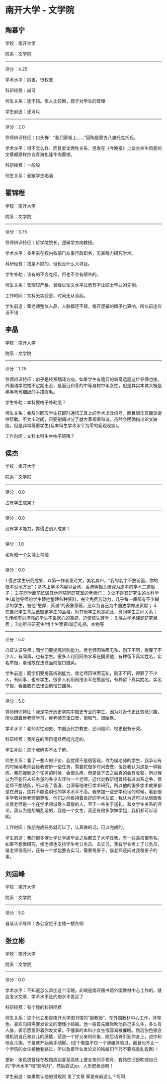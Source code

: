 # 南开大学 - 文学院

## 陶慕宁

学校：南开大学

院系：文学院

* * *

评分：4.25

学术水平：厉害，很权威

科研经费：尚可

师生关系：还不错。但人比较懒，疏于对学生的管理

学生前途：还可以

* * *

评分：2.0

导师辨识特征：口头禅：“我们家祖上……”因陶是蒙古八旗托克托氏。

学术水平：很不怎么样，而且爱谈两性关系，连发在《今晚报》上谈兰州牛肉面的文章都原样抄自青海化隆牛肉面馆。

科研经费：一般般

师生关系：爱跟学生喝酒

## 翟锦程

学校：南开大学

院系：文学院

* * *

评分：3.75

导师辨识特征：哲学院院长，逻辑学方向教授。

学术水平：多年来在校内各部门从事行政职务，无甚精力研究学术。

科研经费：钱是不缺的，但也没什么大项目。

学生补助：该有的不会克扣，但也不会有额外的。

师生关系：管理较严格，曾经以论文水平过低有不让硕士毕业的先例。

工作时间：文科无实验室，时间无从谈起。

学生前途：翟老师整体人品、人脉都还不错，南开逻辑的牌子也算响，所以前途应该不错

## 李晶

学校：南开大学

院系：文学院

* * *

评分：1.25

导师辨识特征：似乎是经贸翻译方向，如果学生有诡异的新奇选题这位导师也接。外国语学院楼不定期出没，是面目和善的中等身材中年女性，但是其实本体大概是黑黑弯弯细细的手描眉毛。

学生补助：本科要啥子补助哦？

师生关系：会及时回应学生在即时通讯工具上的学术求救信号，而且很乐意面谈提供帮助。不太卡时间，只要别鸽过分了就大家都很和谐。虽然会明确指出论文缺陷，但是非常尊重学生(及本科生学术水平为零的客观现实)。

工作时间：文科本科生坐啥子班哦？

## 侯杰

学校：南开大学

院系：文学院

* * *

评分：0.0

占有学生成果！

* * *

评分：0.0

没有学术能力，靠侵占别人成果！

* * *

评分：1.0

老听他一个女博士骂他

* * *

评分：0.0

1.侵占学生研究成果，以第一作者发论文，美名其曰，“我的名字不放前面，你的根本没地方发”；基本上学术内容以台湾、香港等相关研究为原本的学术二道贩子；
2.在同学面前诋毁其他同院同研究室的老师们；
3.让不是其研究生的本科学生/其他导师的学生替他整理各种资料，完全免费劳动力，几乎每一届都有不少糊涂的学生，被他“憨厚、真诚”的表象蒙蔽，还以为自己为中国史学做出贡献；
4.在自己学生背后诋毁该学生的品格，对其他学生也是如此，离间学生之间关系；
5.传闻有向漂亮的学生不良居心的事迹，迫使该生转学；
6.侵占学术课题研究经费；
7.向所带研究生/博士生索要/暗示礼品、衣物等

* * *

评分：5.0

自证认识导师：同学们要提高辨别能力。侯老师因铁面无私，刚正不阿，得罪了不少人，有同事，也有学生。很多人利用网络水军在摸黑他，有种留下真实姓名，实名举报，看谁敢在法律面前信口雌黄。

学生前途：同学们要提高辨别能力。侯老师因铁面无私，刚正不阿，得罪了不少人，有同事，也有学生。很多人利用网络水军在摸黑他，有种留下真实姓名，实名举报，看谁敢在法律面前信口雌黄。

* * *

评分：5.0

导师辨识特征：我是南开历史学院中国史专业的学生，因为对近代史比较感兴趣，所以跟着侯老师学习，侯老师天津口音，很和气，很幽默。

学术水平：老师对性别史、中国近代宗教史、民间信仰、校史很有研究。

科研经费：我所在的项目组经费挺充足的。

学生补助：这个我确实不太了解。

师生关系：看了一些人的评价，我觉得不是很客观。作为侯老师的学生，我承认有的时候侯老师会给我安排一些任务，需要花很多时间去做，但是我认为这是一种锻炼。我在接到这个任务的时候，会很头疼，但是做下去之后真的会有收获，所以我认为不能只从任务量的多少去评价一个老师。近代史教研组曾经有过派系之争，侯老师不想站队，所以去了香港、台湾等地进行学术研究，所以他的很多学术成果都是在港台，这并不能说明他的学术水平不高。我参加一些史学论坛的时候，看到很多学者对侯老师很尊敬，他们之间维持着良好的学术友谊，我认为这可以从侧面看出侯老师是一个在学术领域受人尊敬的人。至于一些关于送礼、和女学生关系的评论，我认为是胡编乱造的，我是一个女生，我还有很多学妹学姐，我们都可以证明。

工作时间：按期完成任务就可以了，认真做的话，可以完成的。

学生前途：我的很多博士学长学姐毕业之后都去了大学任教，有一些高校很有名。如果不想做研究，侯老师也支持学生考公务员、去实习，我有学长考上了公务员，侯老师很高兴，还有一个学姐要去实习，需要租房子，侯老师还问过我租房子的事。

## 刘运峰

学校：南开大学

院系：文学院

* * *

评分：5.0

自证认识导师：办公室位于主楼一楼东侧

## 张立彬

学校：南开大学

院系：文学院

* * *

评分：0.0

学术水平：不知道怎么添加这个淫贼。此贼是南开图书馆外国教材中心工作的。就会发水文章，学术水平比约炮水平差远了

科研经费：有个屁的科研经费

师生关系：这个张立彬是南开大学图书馆的“副教授”，在外国教材中心工作，非常色。喜欢勾搭需要发论文的懵懂小姑娘。他一般首先跟你吹他自己多么牛，多么有人脉，表示愿意带着你发文章。不懂事的本科小女生很容易被催眠。然后张色狼会借机说自己和女儿的感情，营造一个好父亲的形象，随后话锋引到你身上，说你和他女儿像，于是就开始动手动脚。(这个套路不仅一个师姐体验过，而且也不止一个学院的女生被他套路过，所以急着毕业发论文的姑娘们千万不要病急乱投医)！

更新：张色狼曾经在校园周边甚至高铁上要女孩的手机号，套路依旧是吹嘘自己的“学术水平”和“影响力”，然后尝试yp，人形肥泰迪啊！

学生前途：如果默认他的潜规则 发了文章 算是有前途么？呵呵